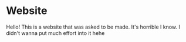 # Website

Hello! This is a website that was asked to be made. It's horrible I know. I didn't wanna put much effort into it hehe
